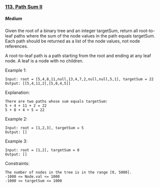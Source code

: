 ### [113. Path Sum II](https://leetcode.com/problems/path-sum-ii/)

##### Medium

Given the root of a binary tree and an integer targetSum, return all root-to-leaf paths where the sum of the node values in the path equals targetSum. Each path should be returned as a list of the node values, not node references.

A root-to-leaf path is a path starting from the root and ending at any leaf node. A leaf is a node with no children.

 

Example 1:
```JS
Input: root = [5,4,8,11,null,13,4,7,2,null,null,5,1], targetSum = 22
Output: [[5,4,11,2],[5,8,4,5]]
```

Explanation: 
```JS
There are two paths whose sum equals targetSum:
5 + 4 + 11 + 2 = 22
5 + 8 + 4 + 5 = 22
```


Example 2:
```JS
Input: root = [1,2,3], targetSum = 5
Output: []
```

Example 3:
```JS
Input: root = [1,2], targetSum = 0
Output: []
```

Constraints:
```JS
The number of nodes in the tree is in the range [0, 5000].
-1000 <= Node.val <= 1000
-1000 <= targetSum <= 1000
```